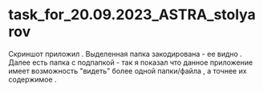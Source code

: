 # task_for_20.09.2023_ASTRA_stolyarov
Скриншот приложил . Выделенная папка закодирована - ее видно . 
Далее есть папка с подпапкой - так я показал что данное приложение имеет возможность "видеть" более одной папки/файла , а точнее их содержимое . 
